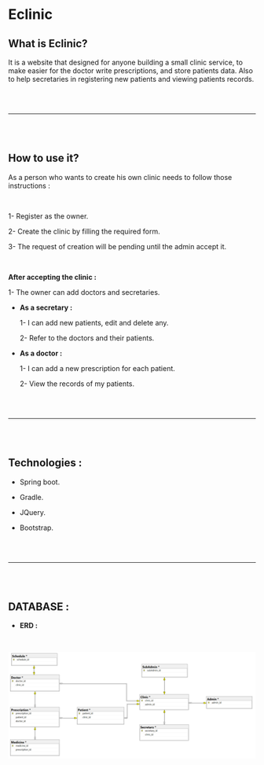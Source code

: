 # Eclinic


## What is Eclinic? 

It is a website that designed for anyone building a small clinic service, to make easier for the doctor write prescriptions, and store patients data. Also to help secretaries in registering new patients and viewing patients records.

<br>
<br>
<hr>
<br>
<br>

## How to use it? 

As a person who wants to create his own clinic needs to follow those instructions : 

<br>

  1- Register as the owner.

  2- Create the clinic by filling the required form. 

  3- The request of creation will be pending until the admin accept it. 
  
  <br>

  **After accepting the clinic :**

  1- The owner can add doctors and secretaries.

  * **As a secretary :** 

    1- I can add new patients, edit and delete any.

	2- Refer to the doctors and their patients.

  * **As a doctor :** 

    1- I can add a new prescription for each patient.

	2- View the records of my patients.

<br>
<br>
<hr>
<br>
<br>

## Technologies :

  - Spring boot.

  - Gradle.

  - JQuery.

  - Bootstrap.

<br>
<br>
<hr>
<br>
<br>

## DATABASE :

   - **ERD :**
   
   <br>
   
   
   ![!](./ERD-Eclinic.png) 

    
